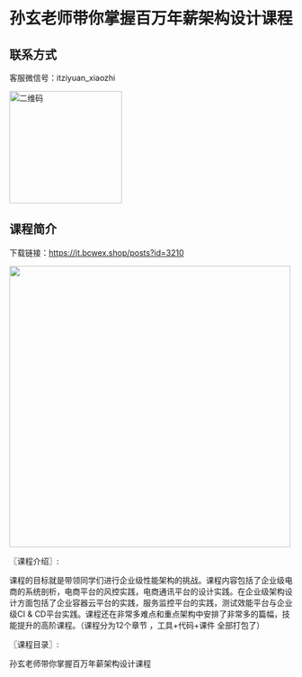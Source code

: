 # 孙玄老师带你掌握百万年薪架构设计课程

## 联系方式

客服微信号：itziyuan_xiaozhi

<img src="https://ziyuanyun.oss-cn-guangzhou.aliyuncs.com/common/20240614073449/666b82192834a.jpg" width="200" height="200" alt="二维码">

## 课程简介

下载链接：https://it.bcwex.shop/posts?id=3210

<img src="https://ziyuanyun.oss-cn-guangzhou.aliyuncs.com/yun/20240515185045/66449385f07c2.jpg" width="500" alt="">

  〖课程介绍〗:

 课程的目标就是带领同学们进行企业级性能架构的挑战。课程内容包括了企业级电商的系统剖析，电商平台的风控实践，电商通讯平台的设计实践。在企业级架构设计方面包括了企业容器云平台的实践，服务监控平台的实践，测试效能平台与企业级CI &amp; CD平台实践。课程还在非常多难点和重点架构中安排了非常多的篇幅，技能提升的高阶课程。（课程分为12个章节 ，工具+代码+课件 全部打包了）

 〖课程目录〗:

 孙玄老师带你掌握百万年薪架构设计课程



  
